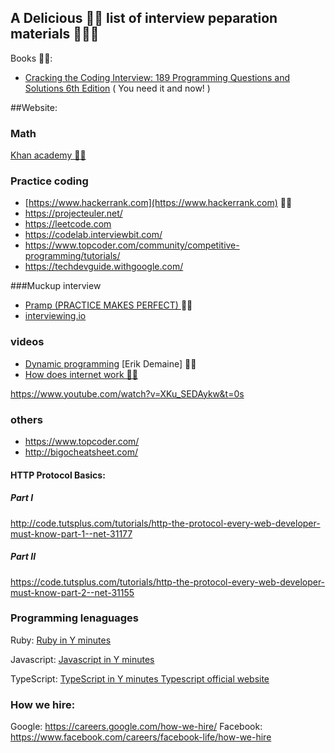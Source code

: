 ## A Delicious 👌🏼 list of interview peparation materials 🐠🖖🏼

Books 🖖🏼:

- [Cracking the Coding Interview: 189 Programming Questions and Solutions 6th Edition](https://www.amazon.com/Cracking-Coding-Interview-Programming-Questions/dp/0984782850/ref=sr_1_2?hvadid=241870593966&hvdev=c&hvlocphy=9004335&hvnetw=g&hvpos=1t1&hvqmt=e&hvrand=18262234070659357603&hvtargid=kwd-20040243067&keywords=cracking+the+coding+interview&qid=1555691503&s=gateway&sr=8-2) ( You need it and now! )


##Website:
### Math
[Khan academy 👍🏻](https://khanacademy.org/) 



### Practice coding
- [https://www.hackerrank.com](https://www.hackerrank.com) 👍🏻
- https://projecteuler.net/
- https://leetcode.com
- https://codelab.interviewbit.com/
- https://www.topcoder.com/community/competitive-programming/tutorials/
- https://techdevguide.withgoogle.com/

###Muckup interview
- [Pramp (PRACTICE MAKES PERFECT) ](https://pramp.com) 👍🏻
- [interviewing.io](https://interviewing.io)



### videos
- [Dynamic programming](https://www.youtube.com/watch?v=OQ5jsbhAv_M) [Erik Demaine] 👍🏻
- [How does internet work 👍🏻](https://www.youtube.com/watch?v=8KuO4r5CHjM&t=0s)


https://www.youtube.com/watch?v=XKu_SEDAykw&t=0s

### others
- https://www.topcoder.com/
- http://bigocheatsheet.com/


#### HTTP Protocol Basics: 
##### Part I
http://code.tutsplus.com/tutorials/http-the-protocol-every-web-developer-must-know-part-1--net-31177
##### Part II
https://code.tutsplus.com/tutorials/http-the-protocol-every-web-developer-must-know-part-2--net-31155

### Programming lenaguages

Ruby:
[Ruby in Y minutes](https://learnxinyminutes.com/docs/ruby/)

Javascript:
[Javascript in Y minutes ](https://learnxinyminutes.com/docs/javascript/)

TypeScript:
[TypeScript in Y minutes ](https://learnxinyminutes.com/docs/typescript/)
[Typescript official website](http://www.typescriptlang.org/)



###  How we hire:
Google:
https://careers.google.com/how-we-hire/
Facebook:
https://www.facebook.com/careers/facebook-life/how-we-hire
